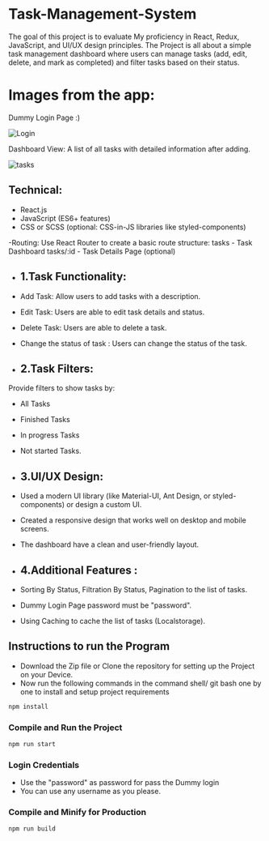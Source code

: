 # Task-Management-System
The goal of this project is to evaluate My proficiency in React, Redux, JavaScript, and UI/UX design principles. The Project is all about a simple task management dashboard where users can manage tasks (add, edit, delete, and mark as completed) and filter tasks based on their status.

# Images from the app:

Dummy Login Page :)

![Login](https://drive.google.com/file/d/17_gDxMj4v2HydTtqcF6SfoN6t6R0GdzE/view?usp=sharing)

Dashboard View: A list of all tasks with detailed information after adding.

![tasks](https://drive.google.com/file/d/1P3tFCKeV5W5cknDqJLEJjyJlV8K2cLxK/view?usp=sharing)

## Technical:

- React.js
- JavaScript (ES6+ features)
- CSS or SCSS (optional: CSS-in-JS libraries like styled-components)

-Routing:
 Use React Router to create a basic route structure:
  tasks - Task Dashboard
  tasks/:id - Task Details Page (optional)

- ## 1.Task Functionality:
- Add Task: Allow users to add tasks with a description.
- Edit Task: Users are able to edit task details and status.
- Delete Task: Users are able to delete a task.
- Change the status of task : Users can change the status  of the task.


- ## 2.Task Filters:

Provide filters to show tasks by:
- All Tasks
- Finished Tasks
- In progress Tasks
- Not started Tasks.

- ## 3.UI/UX Design:

- Used a modern UI library (like Material-UI, Ant Design, or styled-components) or design a custom UI.
- Created a responsive design that works well on desktop and mobile screens.
- The dashboard have a clean and user-friendly layout.

- ## 4.Additional Features :

- Sorting By Status, Filtration By Status, Pagination to the list of tasks.
- Dummy Login Page password must be "password".
- Using Caching to cache the list of tasks (Localstorage).

## Instructions to run the Program
- Download the Zip file or Clone the repository for setting up the Project on your Device.
- Now run the following commands in the command shell/ git bash one by one to install and setup project requirements

```sh
npm install
```

### Compile and Run the Project

```sh
npm run start
```

### Login Credentials 
- Use the "password" as password for pass the Dummy login 
- You can use any username as you please.

### Compile and Minify for Production

```sh
npm run build
```
